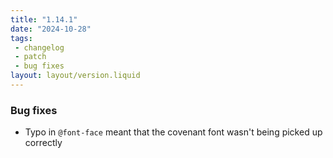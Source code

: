 ```yaml
---
title: "1.14.1"
date: "2024-10-28"
tags: 
 - changelog
 - patch
 - bug fixes
layout: layout/version.liquid
---
```

### Bug fixes
- Typo in `@font-face` meant that the covenant font wasn't being picked up correctly
